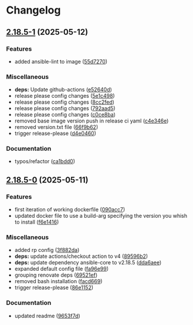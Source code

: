 # Changelog

## [2.18.5-1](https://github.com/andygodish/containerized-ansible/compare/v2.18.5-0...v2.18.5-1) (2025-05-12)


### Features

* added ansible-lint to image ([55d7270](https://github.com/andygodish/containerized-ansible/commit/55d727062ca71d30b4ae7a7aad90c0c7d7691fc8))


### Miscellaneous

* **deps:** Update github-actions ([e52640d](https://github.com/andygodish/containerized-ansible/commit/e52640df9838fe3e9200ef987758271a3fbb9222))
* release please config changes ([5e1c498](https://github.com/andygodish/containerized-ansible/commit/5e1c4985100aa5c5359f6891e708883190638bf9))
* release please config changes ([8cc2fed](https://github.com/andygodish/containerized-ansible/commit/8cc2fed83fa51c677bffeec2effa6ad8e5df295c))
* release please config changes ([792aad5](https://github.com/andygodish/containerized-ansible/commit/792aad5ced875d29ff0495c24fa6510ef28575a4))
* release please config changes ([c0ce8ba](https://github.com/andygodish/containerized-ansible/commit/c0ce8bae315de8b4ad04d982afc7978709fa5375))
* removed base image version push in release ci yaml ([c4e346e](https://github.com/andygodish/containerized-ansible/commit/c4e346e83dfd1ee1bf077f7c9bc73aa2a5c222bb))
* removed version.txt file ([66f9b62](https://github.com/andygodish/containerized-ansible/commit/66f9b62c9cbc877d21c93e09edb855127a0e560b))
* trigger release-please ([d4e0460](https://github.com/andygodish/containerized-ansible/commit/d4e046073bcfcb4e286ef988d4c9107c63797574))


### Documentation

* typos/refactor ([ca1bdd0](https://github.com/andygodish/containerized-ansible/commit/ca1bdd0e8198ac46cdb4ef12cba30a5dc62b6d4c))

## [2.18.5-0](https://github.com/andygodish/containerized-ansible/compare/v2.18.5-0...v2.18.5-0) (2025-05-11)


### Features

* first iteration of working dockerfile ([090acc7](https://github.com/andygodish/containerized-ansible/commit/090acc7fed1d48f97e4d1d14b05542fbd5ca131d))
* updated docker file to use a build-arg specifying the version you whish to install ([f6e1416](https://github.com/andygodish/containerized-ansible/commit/f6e1416c21e27c781db264f632ba13dda0682f32))


### Miscellaneous

* added rp config ([3f882da](https://github.com/andygodish/containerized-ansible/commit/3f882da558d8051fa6569def11baaa7ce0230450))
* **deps:** update actions/checkout action to v4 ([89596b2](https://github.com/andygodish/containerized-ansible/commit/89596b26add578ffba1597c8e1ee4515ae750434))
* **deps:** update dependency ansible-core to v2.18.5 ([dda6aee](https://github.com/andygodish/containerized-ansible/commit/dda6aeedcda533ea7c6662c9f51d2fd462c5103c))
* expanded default config file ([fa96e99](https://github.com/andygodish/containerized-ansible/commit/fa96e99559ff2ca155994cd2eea350753c8a5345))
* grouping renovate deps ([69521ef](https://github.com/andygodish/containerized-ansible/commit/69521ef9eeb760523ba52d807806af428e1dc38c))
* removed bash installation ([facd669](https://github.com/andygodish/containerized-ansible/commit/facd669e2a6e5114b190d27bcd5b26bf33989bfc))
* trigger release-please ([86e1152](https://github.com/andygodish/containerized-ansible/commit/86e1152b74833b8ef0910aaf65be3df042dc2d7f))


### Documentation

* updated readme ([9653f7d](https://github.com/andygodish/containerized-ansible/commit/9653f7dab4bf83b78b731db5416fe997a764a175))
